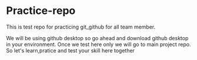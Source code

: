# Practice-repo
This is test repo for practicing git_github for all team member. 

We will be using github desktop so go ahead and download github desktop in your environment.
Once we test here only we will go to main project repo.
So let's learn,pratice and test your skill here together
